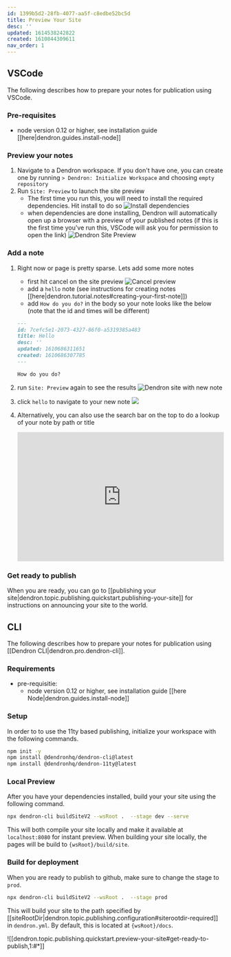 ```yaml
---
id: 1399b5d2-28fb-4077-aa5f-c8edbe52bc5d
title: Preview Your Site
desc: ''
updated: 1614538242822
created: 1610844309611
nav_order: 1
---
```

## VSCode

The following describes how to prepare your notes for publication using VSCode.

### Pre-requisites

- node version 0.12 or higher, see installation guide [[here|dendron.guides.install-node]]

### Preview your notes

1. Navigate to a Dendron workspace. If you don't have one, you can create one by running `> Dendron: Initialize Workspace` and choosing `empty repository`
2. Run `Site: Preview` to launch the site preview
   - The first time you run this, you will need to install the required dependencies. Hit install to do so
     ![Install dependencies](https://foundation-prod-assetspublic53c57cce-8cpvgjldwysl.s3-us-west-2.amazonaws.com/assets/images/publishv2.site-preview.jpg)
   - when dependencies are done installing, Dendron will automatically open up a browser with a preview of your published notes (if this is the first time you've run this, VSCode will ask you for permission to open the link)
     ![Dendron Site Preview](https://foundation-prod-assetspublic53c57cce-8cpvgjldwysl.s3-us-west-2.amazonaws.com/assets/images/publishv2.preview.jpg)

### Add a note

1. Right now or page is pretty sparse. Lets add some more notes

   - first hit cancel on the site preview
     ![Cancel preview](https://foundation-prod-assetspublic53c57cce-8cpvgjldwysl.s3-us-west-2.amazonaws.com/assets/images/publishv2.preview-cancel.jpg)
   - add a `hello` note (see instructions for creating notes [[here|dendron.tutorial.notes#creating-your-first-note]])
   - add `How do you do?` in the body so your note looks like the below (note that the id and times will be different)

   ```md
   ---
   id: 7cefc5e1-2073-4327-86f0-a5319385a483
   title: Hello
   desc: ''
   updated: 1610686311651
   created: 1610686307785
   ---

   How do you do?
   ```
2. run `Site: Preview` again to see the results
   ![Dendron site with new note](https://foundation-prod-assetspublic53c57cce-8cpvgjldwysl.s3-us-west-2.amazonaws.com/assets/images/publishv2.with-hello.jpg)
3. click `hello` to navigate to your new note
   ![](https://foundation-prod-assetspublic53c57cce-8cpvgjldwysl.s3-us-west-2.amazonaws.com/assets/images/publishv2.with-hello.jpg)
4. Alternatively, you can also use the search bar on the top to do a lookup of your note by path or title
   <div style="position: relative; padding-bottom: 62.5%; height: 0;"><iframe src="https://www.loom.com/embed/0cf674234df34854a988176b189156b2" frameborder="0" webkitallowfullscreen mozallowfullscreen allowfullscreen style="position: absolute; top: 0; left: 0; width: 100%; height: 100%;"></iframe></div>

### Get ready to publish

When you are ready, you can go to [[publishing your site|dendron.topic.publishing.quickstart.publishing-your-site]] for instructions on announcing your site to the world.

## CLI

The following describes how to prepare your notes for publication using [[Dendron CLI|dendron.pro.dendron-cli]].

### Requirements

- pre-requisitie: 
  - node version 0.12 or higher, see installation guide [[here Node|dendron.guides.install-node]]

### Setup

In order to to use the 11ty based publishing, initialize your workspace with the following commands.

```bash
npm init -y
npm install @dendronhq/dendron-cli@latest
npm install @dendronhq/dendron-11ty@latest
```

### Local Preview

After you have your dependencies installed, build your your site using the following command.

```bash
npx dendron-cli buildSiteV2 --wsRoot .  --stage dev --serve
```

This will both compile your site locally and make it available at `localhost:8080` for instant preview. When building your site locally, the pages will be build to `{wsRoot}/build/site`. 

<!--
### Adding metadata

Currently, your site is rather spare. You can add metadata to your site. Open the config by going to `Dendron: Configure (yaml)`. This should take you to the following configuration file

```yaml
version: 1
vaults:
    -
        fsPath: vault
site:
    copyAssets: true
    siteHierarchies:
        - root
    siteRootDir: docs
    usePrettyRefs: true
```

Try adding some of the following properties underneath site
    - replace `{YOUR NAME}` with your actual name

```yml
...
site:
    ...
    title: {YOUR NAME} Digital Garden
    description: This is {YOUR NAME} piece of the internet
    author:  `{YOUR NAME}`
```

When your done, run the pre

-->

### Build for deployment

When you are ready to publish to github, make sure to change the stage to `prod`.

```bash
npx dendron-cli buildSiteV2 --wsRoot .  --stage prod 
```

This will build your site to the path specified by [[siteRootDir|dendron.topic.publishing.configuration#siterootdir-required]] in `dendron.yml`.  By default, this is located at `{wsRoot}/docs`.

![[dendron.topic.publishing.quickstart.preview-your-site#get-ready-to-publish,1:#*]]

